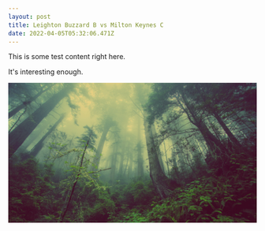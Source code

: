 ```yaml
---
layout: post
title: Leighton Buzzard B vs Milton Keynes C
date: 2022-04-05T05:32:06.471Z
---
```

This is some test content right here.

It's interesting enough.

![Some trees](/assets/uploads/wallhaven-93962.jpg "This is an image title")